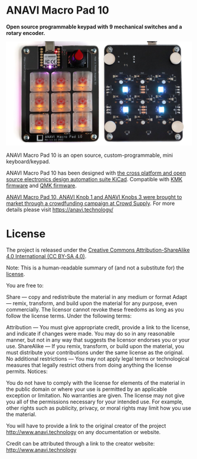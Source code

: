 # ANAVI Macro Pad 10

**Open source programmable keypad with 9 mechanical switches and a rotary encoder.**

![ANAVI Macro Pad 10](https://github.com/AnaviTechnology/anavi-macro-pad-10/blob/main/anavi-macro-pad-10.jpg?raw=true)

ANAVI Macro Pad 10 is an open source, custom-programmable, mini keyboard/keypad.

ANAVI Macro Pad 10 has been designed with [the cross platform and open source electronics design automation suite KiCad](https://kicad-pcb.org/). Compatible with [KMK firmware](https://github.com/KMKfw/kmk_firmware/tree/master/boards/anavi/macro-pad-10) and [QMK firmware](https://github.com/qmk/qmk_firmware/tree/master/keyboards/anavi).

[ANAVI Macro Pad 10, ANAVI Knob 1 and ANAVI Knobs 3 were brought to market through a crowdfunding campaign at Crowd Supply](https://www.crowdsupply.com/anavi-technology/anavi-macro-pad-10). For more details please visit https://anavi.technology/

# License

The project is released under the [Creative Commons Attribution-ShareAlike 4.0 International (CC BY-SA 4.0)](https://creativecommons.org/licenses/by-sa/4.0/).

Note: This is a human-readable summary of (and not a substitute for) the [license](https://creativecommons.org/licenses/by-sa/4.0/legalcode).

You are free to:

Share — copy and redistribute the material in any medium or format Adapt — remix, transform, and build upon the material for any purpose, even commercially. The licensor cannot revoke these freedoms as long as you follow the license terms. Under the following terms:

Attribution — You must give appropriate credit, provide a link to the license, and indicate if changes were made. You may do so in any reasonable manner, but not in any way that suggests the licensor endorses you or your use. ShareAlike — If you remix, transform, or build upon the material, you must distribute your contributions under the same license as the original. No additional restrictions — You may not apply legal terms or technological measures that legally restrict others from doing anything the license permits. Notices:

You do not have to comply with the license for elements of the material in the public domain or where your use is permitted by an applicable exception or limitation. No warranties are given. The license may not give you all of the permissions necessary for your intended use. For example, other rights such as publicity, privacy, or moral rights may limit how you use the material.

You will have to provide a link to the original creator of the project http://www.anavi.technology on any documentation or website.

Credit can be attributed through a link to the creator website: http://www.anavi.technology

